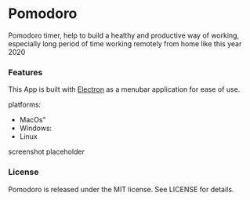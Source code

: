 # Pomodoro

Pomodoro timer, help to build a healthy and productive way of working, especially long period of time working remotely from home like this year 2020

### Features

This App is built with [Electron](https://www.electronjs.org/) as a menubar application for ease of use.

platforms:

- MacOs"
- Windows:
- Linux

screenshot placeholder

### License

Pomodoro is released under the MIT license. See LICENSE for details.
